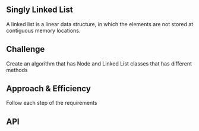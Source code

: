 ## Singly Linked List
A linked list is a linear data structure, in which the elements are not stored at contiguous memory locations.

## Challenge
Create an algorithm that has Node and Linked List classes that has different methods

## Approach & Efficiency
Follow each step of the requirements

## API

